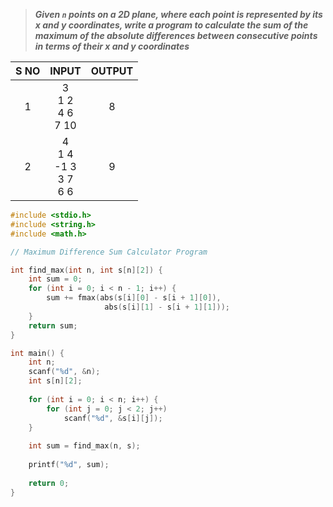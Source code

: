 >***Given `n` points on a 2D plane, where each point is represented by its x and y coordinates, write a program to calculate the sum of the maximum of the absolute differences between consecutive points in terms of their x and y coordinates***

| S NO |             INPUT              | OUTPUT |
| :--: | :----------------------------: | :----: |
|  1   |    3<br>1 2<br>4 6<br>7 10     |   8    |
|  2   | 4<br>1 4<br>-1 3<br>3 7<br>6 6 |   9    |

```c
#include <stdio.h>
#include <string.h>
#include <math.h>

// Maximum Difference Sum Calculator Program

int find_max(int n, int s[n][2]) {
    int sum = 0;
    for (int i = 0; i < n - 1; i++) {
        sum += fmax(abs(s[i][0] - s[i + 1][0]),
			         abs(s[i][1] - s[i + 1][1]));
    }
    return sum;
}

int main() {
    int n;
    scanf("%d", &n);
    int s[n][2];
    
    for (int i = 0; i < n; i++) {
        for (int j = 0; j < 2; j++)
            scanf("%d", &s[i][j]);
    }
    
    int sum = find_max(n, s);
    
    printf("%d", sum);
    
    return 0;
}

```